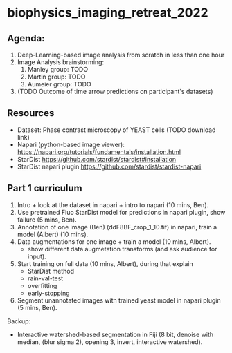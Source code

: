 # biophysics_imaging_retreat_2022

## Agenda:
1. Deep-Learning-based image analysis from scratch in less than one hour
1. Image Analysis brainstorming:
    1. Manley group: TODO
    2. Martin group: TODO
    3. Aumeier group: TODO
1. (TODO Outcome of time arrow predictions on participant's datasets)

## Resources
- Dataset: Phase contrast microscopy of YEAST cells (TODO download link)
- Napari (python-based image viewer): https://napari.org/tutorials/fundamentals/installation.html
- StarDist https://github.com/stardist/stardist#installation
- StarDist napari plugin https://github.com/stardist/stardist-napari

## Part 1 curriculum
1. Intro + look at the dataset in napari + intro to napari (10 mins, Ben).
1. Use pretrained Fluo StarDist model for predictions in napari plugin, show failure (5 mins, Ben).
1. Annotation of one image (Ben) (ddF8BF_crop_1_10.tif) in napari, train a model (Albert) (10 mins).
1. Data augmentations for one image + train a model (10 mins, Albert).
    - show different data augmetation transforms (and ask audience for input).
1. Start training on full data (10 mins, Albert), during that explain
    - StarDist method
    - rain-val-test
    - overfitting
    - early-stopping
1. Segment unannotated images with trained yeast model in napari plugin (5 mins, Ben).

Backup:
- Interactive watershed-based segmentation in Fiji (8 bit, denoise with median, (blur sigma 2), opening 3, invert, interactive watershed).
